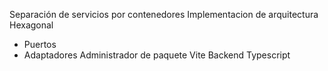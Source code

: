 Separación de servicios por contenedores
Implementacion de arquitectura Hexagonal
- Puertos
- Adaptadores
Administrador de paquete Vite
Backend Typescript